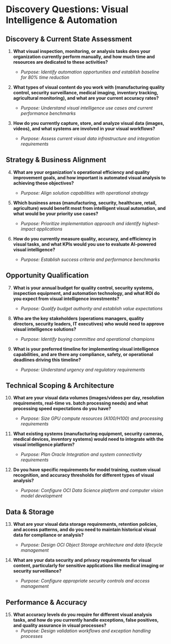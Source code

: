 # Discovery Questions: Visual Intelligence & Automation

## Discovery & Current State Assessment

1. **What visual inspection, monitoring, or analysis tasks does your organization currently perform manually, and how much time and resources are dedicated to these activities?**
   - *Purpose: Identify automation opportunities and establish baseline for 80% time reduction*

2. **What types of visual content do you work with (manufacturing quality control, security surveillance, medical imaging, inventory tracking, agricultural monitoring), and what are your current accuracy rates?**
   - *Purpose: Understand visual intelligence use cases and current performance benchmarks*

3. **How do you currently capture, store, and analyze visual data (images, videos), and what systems are involved in your visual workflows?**
   - *Purpose: Assess current visual data infrastructure and integration requirements*

## Strategy & Business Alignment

4. **What are your organization's operational efficiency and quality improvement goals, and how important is automated visual analysis to achieving these objectives?**
   - *Purpose: Align solution capabilities with operational strategy*

5. **Which business areas (manufacturing, security, healthcare, retail, agriculture) would benefit most from intelligent visual automation, and what would be your priority use cases?**
   - *Purpose: Prioritize implementation approach and identify highest-impact applications*

6. **How do you currently measure quality, accuracy, and efficiency in visual tasks, and what KPIs would you use to evaluate AI-powered visual intelligence?**
   - *Purpose: Establish success criteria and performance benchmarks*

## Opportunity Qualification

7. **What is your annual budget for quality control, security systems, inspection equipment, and automation technology, and what ROI do you expect from visual intelligence investments?**
   - *Purpose: Qualify budget authority and establish value expectations*

8. **Who are the key stakeholders (operations managers, quality directors, security leaders, IT executives) who would need to approve visual intelligence solutions?**
   - *Purpose: Identify buying committee and operational champions*

9. **What is your preferred timeline for implementing visual intelligence capabilities, and are there any compliance, safety, or operational deadlines driving this timeline?**
   - *Purpose: Understand urgency and regulatory requirements*

## Technical Scoping & Architecture

10. **What are your visual data volumes (images/videos per day, resolution requirements, real-time vs. batch processing needs) and what processing speed expectations do you have?**
    - *Purpose: Size GPU compute resources (A100/H100) and processing requirements*

11. **What existing systems (manufacturing equipment, security cameras, medical devices, inventory systems) would need to integrate with the visual intelligence platform?**
    - *Purpose: Plan Oracle Integration and system connectivity requirements*

12. **Do you have specific requirements for model training, custom visual recognition, and accuracy thresholds for different types of visual analysis?**
    - *Purpose: Configure OCI Data Science platform and computer vision model development*

## Data & Storage

13. **What are your visual data storage requirements, retention policies, and access patterns, and do you need to maintain historical visual data for compliance or analysis?**
    - *Purpose: Design OCI Object Storage architecture and data lifecycle management*

14. **What are your data security and privacy requirements for visual content, particularly for sensitive applications like medical imaging or security surveillance?**
    - *Purpose: Configure appropriate security controls and access management*

## Performance & Accuracy

15. **What accuracy levels do you require for different visual analysis tasks, and how do you currently handle exceptions, false positives, and quality assurance in visual processes?**
    - *Purpose: Design validation workflows and exception handling processes*